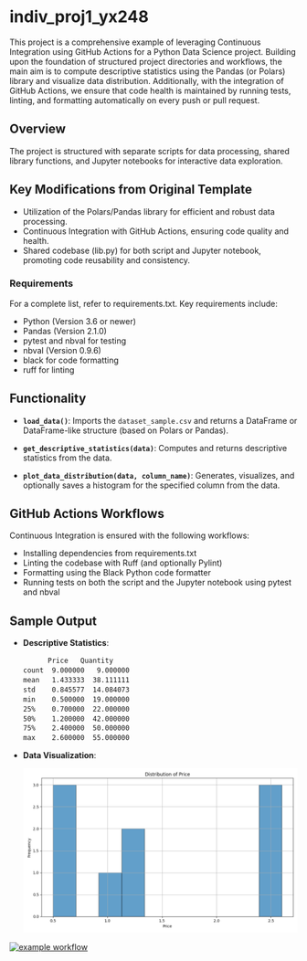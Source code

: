 # indiv_proj1_yx248

This project is a comprehensive example of leveraging Continuous Integration using GitHub Actions for a Python Data Science project. Building upon the foundation of structured project directories and workflows, the main aim is to compute descriptive statistics using the Pandas (or Polars) library and visualize data distribution. Additionally, with the integration of GitHub Actions, we ensure that code health is maintained by running tests, linting, and formatting automatically on every push or pull request.

## Overview

The project is structured with separate scripts for data processing, shared library functions, and Jupyter notebooks for interactive data exploration.

## Key Modifications from Original Template

- Utilization of the Polars/Pandas library for efficient and robust data processing.
- Continuous Integration with GitHub Actions, ensuring code quality and health.
- Shared codebase (lib.py) for both script and Jupyter notebook, promoting code reusability and consistency.

### Requirements

For a complete list, refer to requirements.txt. Key requirements include:
- Python (Version 3.6 or newer)
- Pandas (Version 2.1.0)
- pytest and nbval for testing
- nbval (Version 0.9.6)
- black for code formatting
- ruff for linting

## Functionality

- **`load_data()`**: Imports the `dataset_sample.csv` and returns a DataFrame or DataFrame-like structure (based on Polars or Pandas).

- **`get_descriptive_statistics(data)`**: Computes and returns descriptive statistics from the data.

- **`plot_data_distribution(data, column_name)`**: Generates, visualizes, and optionally saves a histogram for the specified column from the data.

## GitHub Actions Workflows

Continuous Integration is ensured with the following workflows:

- Installing dependencies from requirements.txt
- Linting the codebase with Ruff (and optionally Pylint)
- Formatting using the Black Python code formatter
- Running tests on both the script and the Jupyter notebook using pytest and nbval

## Sample Output

- **Descriptive Statistics**:

    ```bash
          Price   Quantity
    count  9.000000   9.000000
    mean   1.433333  38.111111
    std    0.845577  14.084073
    min    0.500000  19.000000
    25%    0.700000  22.000000
    50%    1.200000  42.000000
    75%    2.400000  50.000000
    max    2.600000  55.000000
    ```

- **Data Visualization**:

  ![Price Distribution](Price_distribution.png)


[![example workflow](https://github.com/nogibjj/indiv_proj1_yx248/actions/workflows/cicd.yml/badge.svg)](https://github.com/nogibjj/indiv_proj1_yx248/actions/workflows/cicd.yml)
